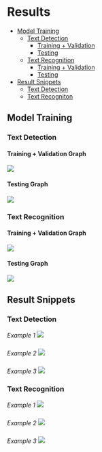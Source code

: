 # Results
* [Model Training]()
    * [Text Detection]()
        * [Training + Validation]()
        * [Testing]()
    * [Text Recognition]()
        * [Training + Validation]()
        * [Testing]() 
* [Result Snippets]()
    * [Text Detection]()
    * [Text Recogniton]()


## Model Training
### Text Detection
#### Training + Validation Graph
![](https://github.com/shivanshu1641/photoRead/blob/main/Results/Figures/DetectionTrainVal.png?raw=true)
#### Testing Graph
![](https://github.com/shivanshu1641/photoRead/blob/main/Results/Figures/DetectionTest.png?raw=true)
### Text Recognition
#### Training + Validation Graph
![](https://github.com/shivanshu1641/photoRead/blob/main/Results/Figures/RecognitionTrainVal.png?raw=true)
#### Testing Graph
![](https://github.com/shivanshu1641/photoRead/blob/main/Results/Figures/RecognitionTest.png?raw=true)
## Result Snippets
### Text Detection
*Example 1*
![](https://github.com/shivanshu1641/photoRead/blob/main/Results/Figures/DR1.png?raw=true)
#####
*Example 2*
![](https://github.com/shivanshu1641/photoRead/blob/main/Results/Figures/DR2.png?raw=true)
#####
*Example 3*
![](https://github.com/shivanshu1641/photoRead/blob/main/Results/Figures/DR3.png?raw=true)

### Text Recognition
*Example 1*
![](https://github.com/shivanshu1641/photoRead/blob/main/Results/Figures/RR1.png?raw=true)
#####
*Example 2*
![](https://github.com/shivanshu1641/photoRead/blob/main/Results/Figures/RR2.png?raw=true)
#####
*Example 3*
![](https://github.com/shivanshu1641/photoRead/blob/main/Results/Figures/RR3.png?raw=true)
#####